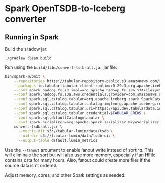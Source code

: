# Spark OpenTSDB-to-Iceberg converter

## Running in Spark

Build the shadow jar:
```bash
./gradlew clean build
```

Run using the `build/libs/convert-tsdb-all.jar` jar file:
```bash
bin/spark-submit \
    --repositories https://tabular-repository-public.s3.amazonaws.com/releases \
    --packages io.tabular:tabular-client-runtime:0.29.3,org.apache.iceberg:iceberg-spark-runtime-3.3_2.12:0.14.1,org.apache.hadoop:hadoop-aws:3.3.2 \
    --conf spark.hadoop.fs.s3.impl=org.apache.hadoop.fs.s3a.S3AFileSystem \
    --conf spark.hadoop.fs.s3a.aws.credentials.provider=com.amazonaws.auth.DefaultAWSCredentialsProviderChain \
    --conf spark.sql.catalog.tabular=org.apache.iceberg.spark.SparkCatalog \
    --conf spark.sql.catalog.tabular.catalog-impl=org.apache.iceberg.rest.RESTCatalog \
    --conf spark.sql.catalog.tabular.uri=https://api.dev.tabulardata.io/ws \
    --conf spark.sql.catalog.tabular.credential=$TABULAR_CREDS \
    --conf spark.sql.defaultCatalog=tabular \
    --conf spark.serializer=org.apache.spark.serializer.KryoSerializer \
    convert-tsdb-all.jar \
      --metric-dir s3://tabular-lumin/data/tsdb \
      --uid-dir s3://tabular-lumin/data/tsdb-uid \
      --output-table default.lumin_metrics
```

Use the `--fanout` argument to enable fanout write instead of sorting. This will
eliminate the sort but will also use more memory, especially if an HFile contains
data for many hours. Also, fanout could create more files if the source data isn't
ordered.

Adjust memory, cores, and other Spark settings as needed.
